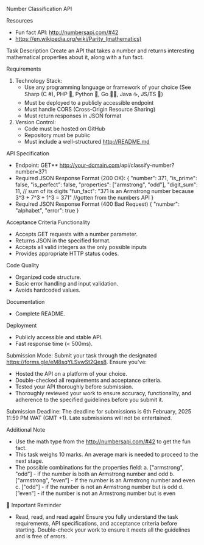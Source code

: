 Number Classification API

Resources

- Fun fact API: http://numbersapi.com/#42
- https://en.wikipedia.org/wiki/Parity_(mathematics)

Task Description
Create an API that takes a number and returns interesting mathematical properties about it, along with a fun fact.

Requirements

1. Technology Stack:
   - Use any programming language or framework of your choice (See Sharp (C #), PHP 🐘, Python 🐍, Go 🏃🏾, Java ☕, JS/TS 🤢)
   - Must be deployed to a publicly accessible endpoint
   - Must handle CORS (Cross-Origin Resource Sharing)
   - Must return responses in JSON format
2. Version Control:
   - Code must be hosted on GitHub
   - Repository must be public
   - Must include a well-structured http://README.md

API Specification

- Endpoint: GET\*\* <http://your-domain.com>/api/classify-number?number=371
- Required JSON Response Format (200 OK):
  {
  "number": 371,
  "is_prime": false,
  "is_perfect": false,
  "properties": ["armstrong", "odd"],
  "digit_sum": 11, // sum of its digits
  "fun_fact": "371 is an Armstrong number because 3^3 + 7^3 + 1^3 = 371" //gotten from the numbers API
  }
- Required JSON Response Format (400 Bad Request)
  {
  "number": "alphabet",
  "error": true
  }

Acceptance Criteria
Functionality

- Accepts GET requests with a number parameter.
- Returns JSON in the specified format.
- Accepts all valid integers as the only possible inputs
- Provides appropriate HTTP status codes.

Code Quality

- Organized code structure.
- Basic error handling and input validation.
- Avoids hardcoded values.

Documentation

- Complete README.

Deployment

- Publicly accessible and stable API.
- Fast response time (< 500ms).

Submission Mode:
Submit your task through the designated https://forms.gle/eM8sqYLSvwSt2Qes8. Ensure you've:

- Hosted the API on a platform of your choice.
- Double-checked all requirements and acceptance criteria.
- Tested your API thoroughly before submission.
- Thoroughly reviewed your work to ensure accuracy, functionality, and adherence to the specified guidelines before you submit it.

Submission Deadline:
The deadline for submissions is 6th February, 2025 11:59 PM WAT (GMT +1). Late submissions will not be entertained.

Additional Note

- Use the math type from the http://numbersapi.com/#42 to get the fun fact.
- This task weighs 10 marks. An average mark is needed to proceed to the next stage.
- The possible combinations for the properties field:
  a. ["armstrong", "odd"] - if the number is both an Armstrong number and odd
  b. ["armstrong", “even”] - if the number is an Armstrong number and even
  c. ["odd"] - if the number is not an Armstrong number but is odd
  d. [”even”] - if the number is not an Armstrong number but is even

📢 Important Reminder

- Read, read, and read again! Ensure you fully understand the task requirements, API specifications, and acceptance criteria before starting. Double-check your work to ensure it meets all the guidelines and is free of errors.

